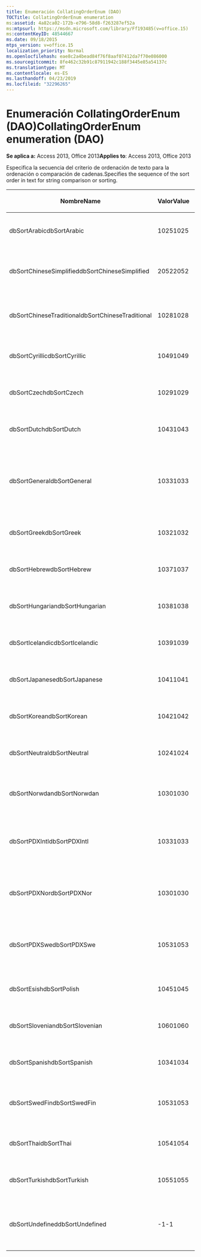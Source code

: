 ```yaml
---
title: Enumeración CollatingOrderEnum (DAO)
TOCTitle: CollatingOrderEnum enumeration
ms:assetid: 4a82ca02-172b-e796-58d8-f263287ef52a
ms:mtpsurl: https://msdn.microsoft.com/library/Ff193485(v=office.15)
ms:contentKeyID: 48544667
ms.date: 09/18/2015
mtps_version: v=office.15
localization_priority: Normal
ms.openlocfilehash: eae8c2a4bead84f76f8aaf07412da7f70e086000
ms.sourcegitcommit: 8fe462c32b91c87911942c188f3445e85a54137c
ms.translationtype: MT
ms.contentlocale: es-ES
ms.lasthandoff: 04/23/2019
ms.locfileid: "32296265"
---
```

# <a name="collatingorderenum-enumeration-dao"></a><span data-ttu-id="60a22-102">Enumeración CollatingOrderEnum (DAO)</span><span class="sxs-lookup"><span data-stu-id="60a22-102">CollatingOrderEnum enumeration (DAO)</span></span>


<span data-ttu-id="60a22-103">**Se aplica a:** Access 2013, Office 2013</span><span class="sxs-lookup"><span data-stu-id="60a22-103">**Applies to**: Access 2013, Office 2013</span></span>

<span data-ttu-id="60a22-104">Especifica la secuencia del criterio de ordenación de texto para la ordenación o comparación de cadenas.</span><span class="sxs-lookup"><span data-stu-id="60a22-104">Specifies the sequence of the sort order in text for string comparison or sorting.</span></span>

<table>
<colgroup>
<col style="width: 33%" />
<col style="width: 33%" />
<col style="width: 33%" />
</colgroup>
<thead>
<tr class="header">
<th><p><span data-ttu-id="60a22-105">Nombre</span><span class="sxs-lookup"><span data-stu-id="60a22-105">Name</span></span></p></th>
<th><p><span data-ttu-id="60a22-106">Valor</span><span class="sxs-lookup"><span data-stu-id="60a22-106">Value</span></span></p></th>
<th><p><span data-ttu-id="60a22-107">Descripción</span><span class="sxs-lookup"><span data-stu-id="60a22-107">Description</span></span></p></th>
</tr>
</thead>
<tbody>
<tr class="odd">
<td><p><span data-ttu-id="60a22-108">dbSortArabic</span><span class="sxs-lookup"><span data-stu-id="60a22-108">dbSortArabic</span></span></p></td>
<td><p><span data-ttu-id="60a22-109">1025</span><span class="sxs-lookup"><span data-stu-id="60a22-109">1025</span></span></p></td>
<td><p><span data-ttu-id="60a22-110">Criterio de ordenación en árabe</span><span class="sxs-lookup"><span data-stu-id="60a22-110">Arabic collating order</span></span></p></td>
</tr>
<tr class="even">
<td><p><span data-ttu-id="60a22-111">dbSortChineseSimplified</span><span class="sxs-lookup"><span data-stu-id="60a22-111">dbSortChineseSimplified</span></span></p></td>
<td><p><span data-ttu-id="60a22-112">2052</span><span class="sxs-lookup"><span data-stu-id="60a22-112">2052</span></span></p></td>
<td><p><span data-ttu-id="60a22-113">Criterio de ordenación en chino simplificado</span><span class="sxs-lookup"><span data-stu-id="60a22-113">Simplified Chinese collating order</span></span></p></td>
</tr>
<tr class="odd">
<td><p><span data-ttu-id="60a22-114">dbSortChineseTraditional</span><span class="sxs-lookup"><span data-stu-id="60a22-114">dbSortChineseTraditional</span></span></p></td>
<td><p><span data-ttu-id="60a22-115">1028</span><span class="sxs-lookup"><span data-stu-id="60a22-115">1028</span></span></p></td>
<td><p><span data-ttu-id="60a22-116">Criterio de ordenación en chino tradicional</span><span class="sxs-lookup"><span data-stu-id="60a22-116">Traditional Chinese collating order</span></span></p></td>
</tr>
<tr class="even">
<td><p><span data-ttu-id="60a22-117">dbSortCyrillic</span><span class="sxs-lookup"><span data-stu-id="60a22-117">dbSortCyrillic</span></span></p></td>
<td><p><span data-ttu-id="60a22-118">1049</span><span class="sxs-lookup"><span data-stu-id="60a22-118">1049</span></span></p></td>
<td><p><span data-ttu-id="60a22-119">Criterio de ordenación en ruso</span><span class="sxs-lookup"><span data-stu-id="60a22-119">Russian collating order</span></span></p></td>
</tr>
<tr class="odd">
<td><p><span data-ttu-id="60a22-120">dbSortCzech</span><span class="sxs-lookup"><span data-stu-id="60a22-120">dbSortCzech</span></span></p></td>
<td><p><span data-ttu-id="60a22-121">1029</span><span class="sxs-lookup"><span data-stu-id="60a22-121">1029</span></span></p></td>
<td><p><span data-ttu-id="60a22-122">Criterio de ordenación en checo</span><span class="sxs-lookup"><span data-stu-id="60a22-122">Czech collating order</span></span></p></td>
</tr>
<tr class="even">
<td><p><span data-ttu-id="60a22-123">dbSortDutch</span><span class="sxs-lookup"><span data-stu-id="60a22-123">dbSortDutch</span></span></p></td>
<td><p><span data-ttu-id="60a22-124">1043</span><span class="sxs-lookup"><span data-stu-id="60a22-124">1043</span></span></p></td>
<td><p><span data-ttu-id="60a22-125">Criterio de ordenación en neerlandés</span><span class="sxs-lookup"><span data-stu-id="60a22-125">Dutch collating order</span></span></p></td>
</tr>
<tr class="odd">
<td><p><span data-ttu-id="60a22-126">dbSortGeneral</span><span class="sxs-lookup"><span data-stu-id="60a22-126">dbSortGeneral</span></span></p></td>
<td><p><span data-ttu-id="60a22-127">1033</span><span class="sxs-lookup"><span data-stu-id="60a22-127">1033</span></span></p></td>
<td><p><span data-ttu-id="60a22-128">Criterio de ordenación en inglés, alemán, francés y portugués</span><span class="sxs-lookup"><span data-stu-id="60a22-128">English, German, French, and Portuguese collating order</span></span></p></td>
</tr>
<tr class="even">
<td><p><span data-ttu-id="60a22-129">dbSortGreek</span><span class="sxs-lookup"><span data-stu-id="60a22-129">dbSortGreek</span></span></p></td>
<td><p><span data-ttu-id="60a22-130">1032</span><span class="sxs-lookup"><span data-stu-id="60a22-130">1032</span></span></p></td>
<td><p><span data-ttu-id="60a22-131">Criterio de ordenación en griego</span><span class="sxs-lookup"><span data-stu-id="60a22-131">Greek collating order</span></span></p></td>
</tr>
<tr class="odd">
<td><p><span data-ttu-id="60a22-132">dbSortHebrew</span><span class="sxs-lookup"><span data-stu-id="60a22-132">dbSortHebrew</span></span></p></td>
<td><p><span data-ttu-id="60a22-133">1037</span><span class="sxs-lookup"><span data-stu-id="60a22-133">1037</span></span></p></td>
<td><p><span data-ttu-id="60a22-134">Criterio de ordenación en hebreo</span><span class="sxs-lookup"><span data-stu-id="60a22-134">Hebrew collating order</span></span></p></td>
</tr>
<tr class="even">
<td><p><span data-ttu-id="60a22-135">dbSortHungarian</span><span class="sxs-lookup"><span data-stu-id="60a22-135">dbSortHungarian</span></span></p></td>
<td><p><span data-ttu-id="60a22-136">1038</span><span class="sxs-lookup"><span data-stu-id="60a22-136">1038</span></span></p></td>
<td><p><span data-ttu-id="60a22-137">Criterio de ordenación en húngaro</span><span class="sxs-lookup"><span data-stu-id="60a22-137">Hungarian collating order</span></span></p></td>
</tr>
<tr class="odd">
<td><p><span data-ttu-id="60a22-138">dbSortIcelandic</span><span class="sxs-lookup"><span data-stu-id="60a22-138">dbSortIcelandic</span></span></p></td>
<td><p><span data-ttu-id="60a22-139">1039</span><span class="sxs-lookup"><span data-stu-id="60a22-139">1039</span></span></p></td>
<td><p><span data-ttu-id="60a22-140">Criterio de ordenación en islandés</span><span class="sxs-lookup"><span data-stu-id="60a22-140">Icelandic collating order</span></span></p></td>
</tr>
<tr class="even">
<td><p><span data-ttu-id="60a22-141">dbSortJapanese</span><span class="sxs-lookup"><span data-stu-id="60a22-141">dbSortJapanese</span></span></p></td>
<td><p><span data-ttu-id="60a22-142">1041</span><span class="sxs-lookup"><span data-stu-id="60a22-142">1041</span></span></p></td>
<td><p><span data-ttu-id="60a22-143">Criterio de ordenación en japonés</span><span class="sxs-lookup"><span data-stu-id="60a22-143">Japanese collating order</span></span></p></td>
</tr>
<tr class="odd">
<td><p><span data-ttu-id="60a22-144">dbSortKorean</span><span class="sxs-lookup"><span data-stu-id="60a22-144">dbSortKorean</span></span></p></td>
<td><p><span data-ttu-id="60a22-145">1042</span><span class="sxs-lookup"><span data-stu-id="60a22-145">1042</span></span></p></td>
<td><p><span data-ttu-id="60a22-146">Criterio de ordenación en coreano</span><span class="sxs-lookup"><span data-stu-id="60a22-146">Korean collating order</span></span></p></td>
</tr>
<tr class="even">
<td><p><span data-ttu-id="60a22-147">dbSortNeutral</span><span class="sxs-lookup"><span data-stu-id="60a22-147">dbSortNeutral</span></span></p></td>
<td><p><span data-ttu-id="60a22-148">1024</span><span class="sxs-lookup"><span data-stu-id="60a22-148">1024</span></span></p></td>
<td><p><span data-ttu-id="60a22-149">Criterio de ordenación neutral</span><span class="sxs-lookup"><span data-stu-id="60a22-149">Neutral collating order</span></span></p></td>
</tr>
<tr class="odd">
<td><p><span data-ttu-id="60a22-150">dbSortNorwdan</span><span class="sxs-lookup"><span data-stu-id="60a22-150">dbSortNorwdan</span></span></p></td>
<td><p><span data-ttu-id="60a22-151">1030</span><span class="sxs-lookup"><span data-stu-id="60a22-151">1030</span></span></p></td>
<td><p><span data-ttu-id="60a22-152">Criterio de ordenación en noruego y danés</span><span class="sxs-lookup"><span data-stu-id="60a22-152">Norwegian and Danish collating order</span></span></p></td>
</tr>
<tr class="even">
<td><p><span data-ttu-id="60a22-153">dbSortPDXIntl</span><span class="sxs-lookup"><span data-stu-id="60a22-153">dbSortPDXIntl</span></span></p></td>
<td><p><span data-ttu-id="60a22-154">1033</span><span class="sxs-lookup"><span data-stu-id="60a22-154">1033</span></span></p></td>
<td><p><span data-ttu-id="60a22-155">Criterio de ordenación internacional con Paradox</span><span class="sxs-lookup"><span data-stu-id="60a22-155">Paradox international collating order</span></span></p></td>
</tr>
<tr class="odd">
<td><p><span data-ttu-id="60a22-156">dbSortPDXNor</span><span class="sxs-lookup"><span data-stu-id="60a22-156">dbSortPDXNor</span></span></p></td>
<td><p><span data-ttu-id="60a22-157">1030</span><span class="sxs-lookup"><span data-stu-id="60a22-157">1030</span></span></p></td>
<td><p><span data-ttu-id="60a22-158">Criterio de ordenación en noruego y danés con Paradox</span><span class="sxs-lookup"><span data-stu-id="60a22-158">Paradox Norwegian and Danish collating order</span></span></p></td>
</tr>
<tr class="even">
<td><p><span data-ttu-id="60a22-159">dbSortPDXSwe</span><span class="sxs-lookup"><span data-stu-id="60a22-159">dbSortPDXSwe</span></span></p></td>
<td><p><span data-ttu-id="60a22-160">1053</span><span class="sxs-lookup"><span data-stu-id="60a22-160">1053</span></span></p></td>
<td><p><span data-ttu-id="60a22-161">Criterio de ordenación en sueco y finlandés con Paradox</span><span class="sxs-lookup"><span data-stu-id="60a22-161">Paradox Swedish and Finnish collating order</span></span></p></td>
</tr>
<tr class="odd">
<td><p><span data-ttu-id="60a22-162">dbSortEsish</span><span class="sxs-lookup"><span data-stu-id="60a22-162">dbSortPolish</span></span></p></td>
<td><p><span data-ttu-id="60a22-163">1045</span><span class="sxs-lookup"><span data-stu-id="60a22-163">1045</span></span></p></td>
<td><p><span data-ttu-id="60a22-164">Criterio de ordenación en polaco</span><span class="sxs-lookup"><span data-stu-id="60a22-164">Polish collating order</span></span></p></td>
</tr>
<tr class="even">
<td><p><span data-ttu-id="60a22-165">dbSortSlovenian</span><span class="sxs-lookup"><span data-stu-id="60a22-165">dbSortSlovenian</span></span></p></td>
<td><p><span data-ttu-id="60a22-166">1060</span><span class="sxs-lookup"><span data-stu-id="60a22-166">1060</span></span></p></td>
<td><p><span data-ttu-id="60a22-167">Criterio de ordenación en esloveno</span><span class="sxs-lookup"><span data-stu-id="60a22-167">Slovenian collating order</span></span></p></td>
</tr>
<tr class="odd">
<td><p><span data-ttu-id="60a22-168">dbSortSpanish</span><span class="sxs-lookup"><span data-stu-id="60a22-168">dbSortSpanish</span></span></p></td>
<td><p><span data-ttu-id="60a22-169">1034</span><span class="sxs-lookup"><span data-stu-id="60a22-169">1034</span></span></p></td>
<td><p><span data-ttu-id="60a22-170">Criterio de ordenación en español</span><span class="sxs-lookup"><span data-stu-id="60a22-170">Spanish collating order</span></span></p></td>
</tr>
<tr class="even">
<td><p><span data-ttu-id="60a22-171">dbSortSwedFin</span><span class="sxs-lookup"><span data-stu-id="60a22-171">dbSortSwedFin</span></span></p></td>
<td><p><span data-ttu-id="60a22-172">1053</span><span class="sxs-lookup"><span data-stu-id="60a22-172">1053</span></span></p></td>
<td><p><span data-ttu-id="60a22-173">Criterio de ordenación en sueco y finlandés</span><span class="sxs-lookup"><span data-stu-id="60a22-173">Swedish and Finnish collating order</span></span></p></td>
</tr>
<tr class="odd">
<td><p><span data-ttu-id="60a22-174">dbSortThai</span><span class="sxs-lookup"><span data-stu-id="60a22-174">dbSortThai</span></span></p></td>
<td><p><span data-ttu-id="60a22-175">1054</span><span class="sxs-lookup"><span data-stu-id="60a22-175">1054</span></span></p></td>
<td><p><span data-ttu-id="60a22-176">Criterio de ordenación en tailandés</span><span class="sxs-lookup"><span data-stu-id="60a22-176">Thai collating order</span></span></p></td>
</tr>
<tr class="even">
<td><p><span data-ttu-id="60a22-177">dbSortTurkish</span><span class="sxs-lookup"><span data-stu-id="60a22-177">dbSortTurkish</span></span></p></td>
<td><p><span data-ttu-id="60a22-178">1055</span><span class="sxs-lookup"><span data-stu-id="60a22-178">1055</span></span></p></td>
<td><p><span data-ttu-id="60a22-179">Criterio de ordenación en turco</span><span class="sxs-lookup"><span data-stu-id="60a22-179">Turkish collating order</span></span></p></td>
</tr>
<tr class="odd">
<td><p><span data-ttu-id="60a22-180">dbSortUndefined</span><span class="sxs-lookup"><span data-stu-id="60a22-180">dbSortUndefined</span></span></p></td>
<td><p><span data-ttu-id="60a22-181">-1</span><span class="sxs-lookup"><span data-stu-id="60a22-181">-1</span></span></p></td>
<td><p><span data-ttu-id="60a22-182">Criterio de ordenación indefinido o desconocido</span><span class="sxs-lookup"><span data-stu-id="60a22-182">Collating order undefined or unknown</span></span></p></td>
</tr>
</tbody>
</table>

